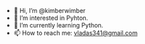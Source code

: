 - 👋 Hi, I’m @kimberwimber
- 👀 I’m interested in Pyhton.
- 🌱 I’m currently learning Python.
- 📫 How to reach me: vladas341@gmail.com 


